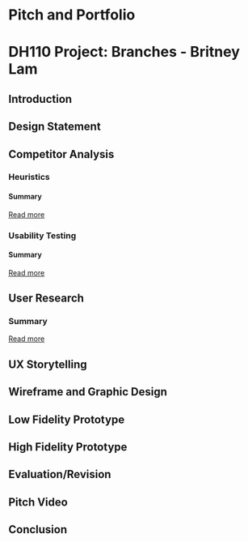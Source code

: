 # Pitch and Portfolio

# DH110 Project: Branches - Britney Lam

## Introduction

## Design Statement

## Competitor Analysis 
### Heuristics 
#### Summary 
[Read more](https://github.com/britslambs/DH110/tree/main/Assignment01) 
### Usability Testing
#### Summary 
[Read more](https://github.com/britslambs/DH110/tree/main/Assignment2) 

## User Research
### Summary 
[Read more](https://github.com/britslambs/DH110/tree/main/Assignment%203) 

## UX Storytelling

## Wireframe and Graphic Design

## Low Fidelity Prototype

## High Fidelity Prototype

## Evaluation/Revision

## Pitch Video

## Conclusion


